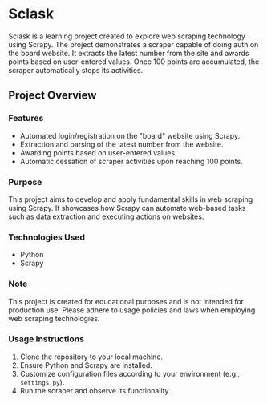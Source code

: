 # Sclask
Sclask is a learning project created to explore web scraping technology using Scrapy. The project demonstrates a scraper capable of doing auth on the board website. It extracts the latest number from the site and awards points based on user-entered values. Once 100 points are accumulated, the scraper automatically stops its activities.

## Project Overview 

### Features
* Automated login/registration on the "board" website using Scrapy.
*  Extraction and parsing of the latest number from the website.
*  Awarding points based on user-entered values.
*  Automatic cessation of scraper activities upon reaching 100 points.

### Purpose
This project aims to develop and apply fundamental skills in web scraping using Scrapy. It showcases how Scrapy can automate web-based tasks such as data extraction and executing actions on websites.

### Technologies Used
- Python
- Scrapy

### Note
This project is created for educational purposes and is not intended for production use. Please adhere to usage policies and laws when employing web scraping technologies.

### Usage Instructions
1. Clone the repository to your local machine.
2. Ensure Python and Scrapy are installed.
3. Customize configuration files according to your environment (e.g., `settings.py`).
4. Run the scraper and observe its functionality.
